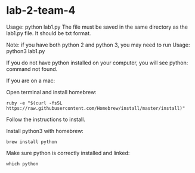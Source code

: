 # lab-2-team-4


Usage: python lab1.py <filename>
The file must be saved in the same directory as the lab1.py file. It should be txt format.

Note: if you have both python 2 and python 3, you may need to run
Usage: python3 lab1.py <filename>

If you do not have python installed on your computer, you will see python: command not found.

If you are on a mac:

Open terminal and install homebrew:
```
ruby -e "$(curl -fsSL https://raw.githubusercontent.com/Homebrew/install/master/install)"
```

Follow the instructions to install.

Install python3 with homebrew:
```
brew install python
```

Make sure python is correctly installed and linked:
```
which python
```
